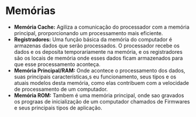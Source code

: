 # Memórias
- **Memória Cache:** Agiliza a comunicação do processador com a memória principal, prorporcionando um processamento mais eficiente.  
- **Registradores:** Uma função básica da memória do computador é armazenas dados que serão processados. O processador recebe os dados e os deposita temporariamente na memória, e os registradores são os locais de memória onde esses dados ficam armazenados para que esse processamento aconteça.  
- **Memória Principal/RAM:** Onde acontece o processamento dos dados, suas principais características,s eu funcionamento, seus tipos e os atuais modelos desta memória, como elas contribuem com a velocidade de processamento de um computador.  
- **Memória ROM:** Tambem é uma memória principal, onde sao gravados os prograas de inicialização de um computador chamados de Firmwares e seus principais tipos de aplicação.  